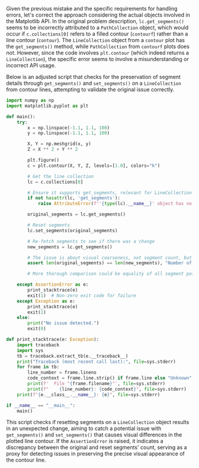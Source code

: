 Given the previous mistake and the specific requirements for handling errors, let's correct the approach considering the actual objects involved in the Matplotlib API. In the original problem description, `lc.get_segments()` seems to be incorrectly attributed to a `PathCollection` object, which would occur if `c.collections[0]` refers to a filled contour (`contourf`) rather than a line contour (`contour`). The `LineCollection` object from a `contour` plot has the `get_segments()` method, while `PathCollection` from `contourf` plots does not. However, since the code involves `plt.contour` (which indeed returns a `LineCollection`), the specific error seems to involve a misunderstanding or incorrect API usage.

Below is an adjusted script that checks for the preservation of segment details through `get_segments()` and `set_segments()` on a `LineCollection` from contour lines, attempting to validate the original issue correctly.

```python
import numpy as np
import matplotlib.pyplot as plt

def main():
    try:
        x = np.linspace(-1.1, 1.1, 100)
        y = np.linspace(-1.1, 1.1, 100)

        X, Y = np.meshgrid(x, y)
        Z = X ** 2 + Y ** 2

        plt.figure()
        c = plt.contour(X, Y, Z, levels=[1.0], colors="k")

        # Get the line collection
        lc = c.collections[0]

        # Ensure it supports get_segments, relevant for LineCollection but not PathCollection
        if not hasattr(lc, 'get_segments'):
            raise AttributeError(f"'{type(lc).__name__}' object has no attribute 'get_segments'")

        original_segments = lc.get_segments()

        # Reset segments
        lc.set_segments(original_segments)

        # Re-fetch segments to see if there was a change
        new_segments = lc.get_segments()

        # The issue is about visual coarseness, not segment count, but checking length as a proxy
        assert len(original_segments) == len(new_segments), "Number of segments changed."

        # More thorough comparison could be equality of all segment points (omitted for brevity)

    except AssertionError as e:
        print_stacktrace(e)
        exit(1)  # Non-zero exit code for failure
    except Exception as e:
        print_stacktrace(e)
        exit(1)
    else:
        print("No issue detected.")
        exit(0)

def print_stacktrace(e: Exception):
    import traceback
    import sys
    tb = traceback.extract_tb(e.__traceback__)
    print("Traceback (most recent call last):", file=sys.stderr)
    for frame in tb:
        line_number = frame.lineno
        code_context = frame.line.strip() if frame.line else "Unknown"
        print(f'  File "{frame.filename}"', file=sys.stderr)
        print(f"    {line_number}: {code_context}", file=sys.stderr)
    print(f"{e.__class__.__name__}: {e}", file=sys.stderr)

if __name__ == "__main__":
    main()
```

This script checks if resetting segments on a `LineCollection` object results in an unexpected change, aiming to catch a potential issue with `get_segments()` and `set_segments()` that causes visual differences in the plotted line contour. If the `AssertionError` is raised, it indicates a discrepancy between the original and reset segments' count, serving as a proxy for detecting issues in preserving the precise visual appearance of the contour line.